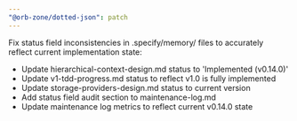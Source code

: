 ```yaml
---
"@orb-zone/dotted-json": patch
---
```


Fix status field inconsistencies in .specify/memory/ files to accurately reflect current implementation state:

- Update hierarchical-context-design.md status to 'Implemented (v0.14.0)'
- Update v1-tdd-progress.md status to reflect v1.0 is fully implemented
- Update storage-providers-design.md status to current version
- Add status field audit section to maintenance-log.md
- Update maintenance log metrics to reflect current v0.14.0 state